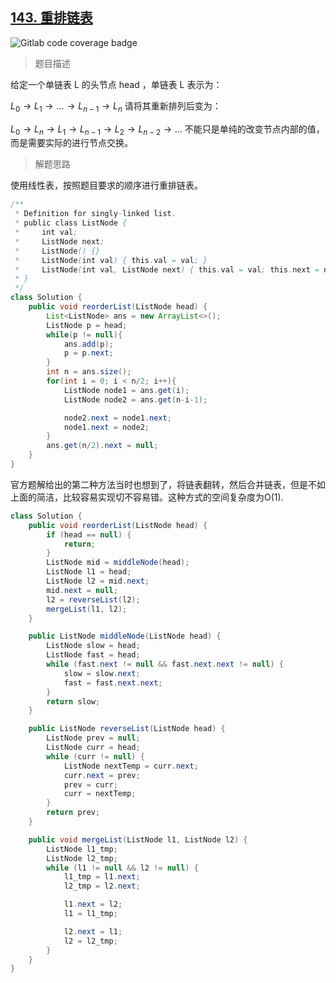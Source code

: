 ## [143. 重排链表](https://leetcode.cn/problems/reorder-list/)

![Gitlab code coverage badge](https://img.shields.io/badge/难度-中等-yellow)

> 题目描述

给定一个单链表 L 的头节点 head ，单链表 L 表示为：

$L_0 → L_1 → … → L_{n - 1} → L_n$
请将其重新排列后变为：

$L_0 → L_n → L_1 → L_{n-1} → L_2 → L_{n - 2} → …$
不能只是单纯的改变节点内部的值，而是需要实际的进行节点交换。

> 解题思路

使用线性表，按照题目要求的顺序进行重排链表。

```java
/**
 * Definition for singly-linked list.
 * public class ListNode {
 *     int val;
 *     ListNode next;
 *     ListNode() {}
 *     ListNode(int val) { this.val = val; }
 *     ListNode(int val, ListNode next) { this.val = val; this.next = next; }
 * }
 */
class Solution {
    public void reorderList(ListNode head) {
        List<ListNode> ans = new ArrayList<>();
        ListNode p = head;
        while(p != null){
            ans.add(p);
            p = p.next;
        }
        int n = ans.size();
        for(int i = 0; i < n/2; i++){
            ListNode node1 = ans.get(i);
            ListNode node2 = ans.get(n-i-1);

            node2.next = node1.next;
            node1.next = node2;
        }
        ans.get(n/2).next = null;
    }
}
```

官方题解给出的第二种方法当时也想到了，将链表翻转，然后合并链表，但是不如上面的简洁，比较容易实现切不容易错。这种方式的空间复杂度为O(1).

```java
class Solution {
    public void reorderList(ListNode head) {
        if (head == null) {
            return;
        }
        ListNode mid = middleNode(head);
        ListNode l1 = head;
        ListNode l2 = mid.next;
        mid.next = null;
        l2 = reverseList(l2);
        mergeList(l1, l2);
    }

    public ListNode middleNode(ListNode head) {
        ListNode slow = head;
        ListNode fast = head;
        while (fast.next != null && fast.next.next != null) {
            slow = slow.next;
            fast = fast.next.next;
        }
        return slow;
    }

    public ListNode reverseList(ListNode head) {
        ListNode prev = null;
        ListNode curr = head;
        while (curr != null) {
            ListNode nextTemp = curr.next;
            curr.next = prev;
            prev = curr;
            curr = nextTemp;
        }
        return prev;
    }

    public void mergeList(ListNode l1, ListNode l2) {
        ListNode l1_tmp;
        ListNode l2_tmp;
        while (l1 != null && l2 != null) {
            l1_tmp = l1.next;
            l2_tmp = l2.next;

            l1.next = l2;
            l1 = l1_tmp;

            l2.next = l1;
            l2 = l2_tmp;
        }
    }
}
```

